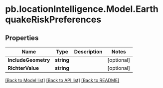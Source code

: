 # pb.locationIntelligence.Model.EarthquakeRiskPreferences
## Properties

Name | Type | Description | Notes
------------ | ------------- | ------------- | -------------
**IncludeGeometry** | **string** |  | [optional] 
**RichterValue** | **string** |  | [optional] 

[[Back to Model list]](../README.md#documentation-for-models) [[Back to API list]](../README.md#documentation-for-api-endpoints) [[Back to README]](../README.md)

